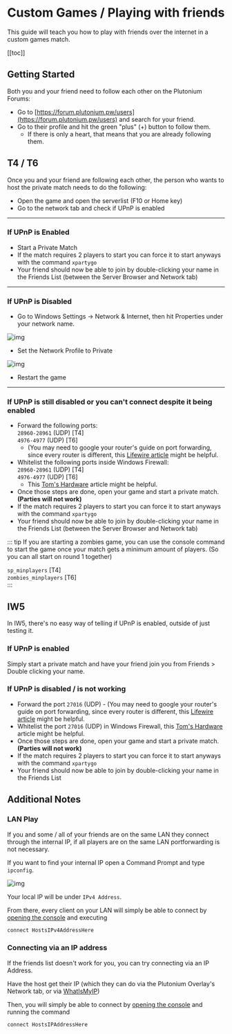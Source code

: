 # Custom Games / Playing with friends

This guide will teach you how to play with friends over the internet in a custom games match.

[[toc]]

## Getting Started

Both you and your friend need to follow each other on the Plutonium Forums:
- Go to [https://forum.plutonium.pw/users](https://forum.plutonium.pw/users) and search for your friend.
- Go to their profile and hit the green "plus" (+) button to follow them.
  - If there is only a heart, that means that you are already following them.

## T4 / T6

Once you and your friend are following each other, the person who wants to host the private match needs to do the following:
- Open the game and open the serverlist (F10 or Home key)
- Go to the network tab and check if UPnP is enabled

---

### **If UPnP is Enabled**
- Start a Private Match
- If the match requires 2 players to start you can force it to start anyways with the command `xpartygo`
- Your friend should now be able to join by double-clicking your name in the Friends List (between the Server Browser and Network tab)

---

### **If UPnP is Disabled**
- Go to Windows Settings -> Network & Internet, then hit Properties under your network name.

![img](https://i.imgur.com/PnaSif4.png)

- Set the Network Profile to Private

![img](https://i.imgur.com/hC6G8QN.png)

- Restart the game

---

### **If UPnP is still disabled or you can't connect despite it being enabled**

- Forward the following ports:  
`28960-28961` (UDP) [T4]  
`4976-4977` (UDP) [T6]  
  - (You may need to google your router's guide on port forwarding, since every router is different, this [Lifewire article](https://www.lifewire.com/how-to-port-forward-4163829) might be helpful.
- Whitelist the following ports inside Windows Firewall:  
`28960-28961` (UDP) [T4]  
`4976-4977` (UDP) [T6]  
  - This [Tom's Hardware](https://www.tomshardware.com/news/how-to-open-firewall-ports-in-windows-10,36451.html) article might be helpful.
- Once those steps are done, open your game and start a private match. **(Parties will not work)**
- If the match requires 2 players to start you can force it to start anyways with the command `xpartygo`
- Your friend should now be able to join by double-clicking your name in the Friends List (between the Server Browser and Network tab)

::: tip
If you are starting a zombies game, you can use the console command to start the game once your match gets a minimum amount of players. (So you can all start on round 1 together)

`sp_minplayers` [T4]  
`zombies_minplayers` [T6]  
:::

## IW5

In IW5, there's no easy way of telling if UPnP is enabled, outside of just testing it.

### **If UPnP is enabled**

Simply start a private match and have your friend join you from Friends > Double clicking your name.

### **If UPnP is disabled / is not working**

- Forward the port `27016` (UDP) - (You may need to google your router's guide on port forwarding, since every router is different, this [Lifewire article](https://www.lifewire.com/how-to-port-forward-4163829) might be helpful.
- Whitelist the port `27016` (UDP) in Windows Firewall, this [Tom's Hardware](https://www.tomshardware.com/news/how-to-open-firewall-ports-in-windows-10,36451.html) article might be helpful.
- Once those steps are done, open your game and start a private match. **(Parties will not work)**
- If the match requires 2 players to start you can force it to start anyways with the command `xpartygo`
- Your friend should now be able to join by double-clicking your name in the Friends List

## Additional Notes

### LAN Play

If you and some / all of your friends are on the same LAN they connect through the internal IP, if all players are on the same LAN portforwarding is not necessary.

If you want to find your internal IP open a Command Prompt and type `ipconfig`.

![img](https://i.imgur.com/gUXeTOE.png)

Your local IP will be under `IPv4 Address`.

From there, every client on your LAN will simply be able to connect by [opening the console](opening-console) and executing

```cs
connect HostsIPv4AddressHere
```

### Connecting via an IP address

If the friends list doesn't work for you, you can try connecting via an IP Address.

Have the host get their IP (which they can do via the Plutonium Overlay's Network tab, or via [WhatIsMyIP](https://www.whatismyip.com/))

Then, you will simply be able to connect by [opening the console](opening-console) and running the command

```cs
connect HostsIPAddressHere
```